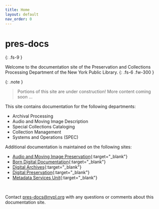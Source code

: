 ```yaml
---
title: Home
layout: default
nav_order: 0
---
```


# pres-docs
{: .fs-9 }

Welcome to the documentation site of the Preservation and Collections Processing Department of the New York Public Library.
{: .fs-6 .fw-300 }

{: .note }
> Portions of this site are under construction! 
> More content coming soon ...

This site contains documentation for the following departments:
- Archival Processing
- Audio and Moving Image Description
- Special Collections Cataloging 
- Collection Management 
- Systems and Operations (SPEC)

Additional documentation is maintained on the following sites:
- [Audio and Moving Image Preservation](https://nypl.github.io/ami-preservation/){:target="_blank"}
- [Born Digital Documentation](https://nypl.github.io/born-digital-docs/){:target="_blank"}
- [Digital Archives](https://nypl.github.io/digarch/){:target="_blank"}
- [Digital Preservation](https://nypl.github.io/digpres/){:target="_blank"}
- [Metadata Services Unit](https://nypl.github.io/metadata-documentation/){:target="_blank"}

&nbsp; 
&nbsp; 

Contact pres-docs@nypl.org with any questions or comments about this documentation site.


